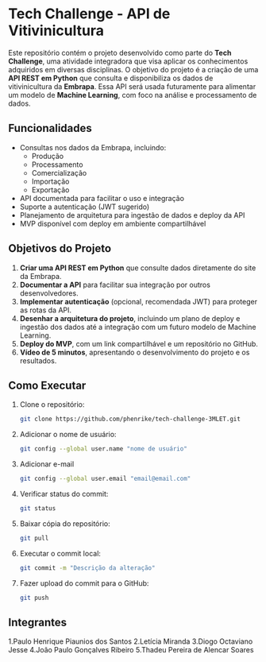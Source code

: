 # Tech Challenge - API de Vitivinicultura

Este repositório contém o projeto desenvolvido como parte do **Tech Challenge**, uma atividade integradora que visa aplicar os conhecimentos adquiridos em diversas disciplinas. O objetivo do projeto é a criação de uma **API REST em Python** que consulta e disponibiliza os dados de vitivinicultura da **Embrapa**. Essa API será usada futuramente para alimentar um modelo de **Machine Learning**, com foco na análise e processamento de dados.

## Funcionalidades
- Consultas nos dados da Embrapa, incluindo:
  - Produção
  - Processamento
  - Comercialização
  - Importação
  - Exportação
- API documentada para facilitar o uso e integração
- Suporte a autenticação (JWT sugerido)
- Planejamento de arquitetura para ingestão de dados e deploy da API
- MVP disponível com deploy em ambiente compartilhável

## Objetivos do Projeto
1. **Criar uma API REST em Python** que consulte dados diretamente do site da Embrapa.
2. **Documentar a API** para facilitar sua integração por outros desenvolvedores.
3. **Implementar autenticação** (opcional, recomendada JWT) para proteger as rotas da API.
4. **Desenhar a arquitetura do projeto**, incluindo um plano de deploy e ingestão dos dados até a integração com um futuro modelo de Machine Learning.
5. **Deploy do MVP**, com um link compartilhável e um repositório no GitHub.
6. **Vídeo de 5 minutos**, apresentando o desenvolvimento do projeto e os resultados.

## Como Executar

1. Clone o repositório:
   ```bash
   git clone https://github.com/phenrike/tech-challenge-3MLET.git

2. Adicionar o nome de usuário:
   ```bash
   git config --global user.name "nome de usuário"

3. Adicionar e-mail
   ```bash
   git config --global user.email "email@email.com"

4. Verificar status do commit:
   ```bash
   git status

5. Baixar cópia do repositório:
   ```bash
   git pull

6. Executar o commit local:
   ```bash
   git commit -m "Descrição da alteração"

7. Fazer upload do commit para o GitHub:
   ```bash
   git push

   
## Integrantes 

1.Paulo Henrique Piaunios dos Santos
2.Letícia Miranda 
3.Diogo Octaviano Jesse
4.João Paulo Gonçalves Ribeiro
5.Thadeu Pereira de Alencar Soares

